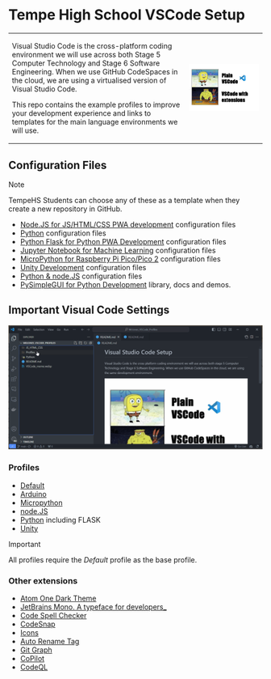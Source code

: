 # Tempe High School VSCode Setup

<table cellspacing="0" cellpadding="0" style="border: none!important;">
  <tr cellspacing="0" cellpadding="0" style="border: none!important;">
    <td style="border: none!important;"><p>Visual Studio Code is the cross-platform coding environment we will use across both Stage 5 Computer Technology and Stage 6 Software Engineering. When we use GitHub CodeSpaces in the cloud, we are using a virtualised version of Visual Studio Code.</p>
    <p>This repo contains the example profiles to improve your development experience and links to templates for the main language environments we will use.</p></td>
    <td style="border: 0px solid #fff!important;"><div align="center"><img src="VSCode_meme.webp" width="auto" style="margin:auto"/></div></td>
  </tr>
</table>

## Configuration Files

> [!Note]
> TempeHS Students can choose any of these as a template when they create a new repository in GitHub.

- [Node.JS for JS/HTML/CSS PWA development](https://github.com/TempeHS/TempeHS_HTML-CSS-JS-nodeJS-DevContainer) configuration files
- [Python](https://github.com/TempeHS/TempeHS_Python_DevContainer) configuration files
- [Python Flask for Python PWA Development](https://github.com/TempeHS/TempeHS_Python-Flask_DevContainer) configuration files
- [Jupyter Notebook for Machine Learning](https://github.com/TempeHS/TempeHS_Jupyter-Notebook_DevContainer) configuration files
- [MicroPython for Raspberry Pi Pico/Pico 2](https://github.com/TempeHS/TempeHS_MicroPython_DevContainer) configuration files
- [Unity Development](https://github.com/TempeHS/TempeHS_Unity_DevContainer) configuration files
- [Python & node.JS](https://github.com/TempeHS/TempeHS_Python-nodeJS-DevContainer) configuration files
- [PySimpleGUI for Python Development](https://github.com/TempeHS/PySimpleGUI-4-GPL3v) library, docs and demos.

## Important Visual Code Settings

![How to import profiles](import_profile.gif)

### Profiles

- [Default](/Profiles/Default.code-profile)
- [Arduino](/Profiles/Arduino_Development.code-profile)
- [Micropython](/Profiles/MicroPython_Pico_Development.code-profile)
- [node.JS](/Profiles/Node.js_PWA_Development.code-profile)
- [Python](/Profiles/Python_Flask_PWA_Development.code-profile) including FLASK
- [Unity](/Profiles/Unity_Development.code-profile)

> [!Important]
> All profiles require the _Default_ profile as the base profile.

### Other extensions

- [Atom One Dark Theme](https://marketplace.visualstudio.com/items?itemName=akamud.vscode-theme-onedark)
- [JetBrains Mono. A typeface for developers​\_](https://marketplace.visualstudio.com/items?itemName=NarasimaPandiyan.jetbrainsmono)
- [Code Spell Checker](https://marketplace.visualstudio.com/items?itemName=streetsidesoftware.code-spell-checker)
- [CodeSnap](https://marketplace.visualstudio.com/items?itemName=adpyke.codesnap)
- [Icons](https://marketplace.visualstudio.com/items?itemName=tal7aouy.icons)
- [Auto Rename Tag](https://marketplace.visualstudio.com/items?itemName=formulahendry.auto-rename-tag)
- [Git Graph](https://marketplace.visualstudio.com/items?itemName=mhutchie.git-graph)
- [CoPilot](https://marketplace.visualstudio.com/items?itemName=GitHub.copilot)
- [CodeQL](https://marketplace.visualstudio.com/items?itemName=GitHub.vscode-codeql)
